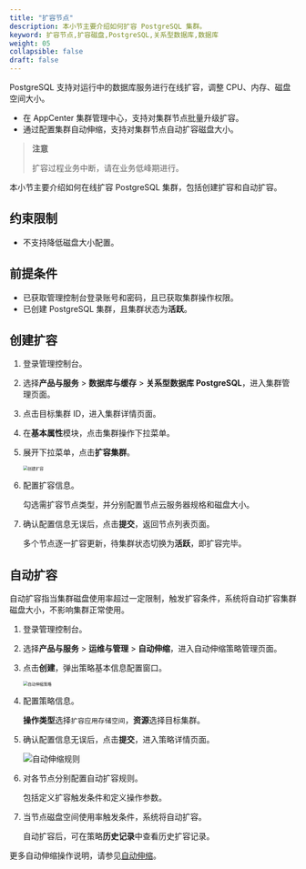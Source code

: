 ```yaml
---
title: "扩容节点"
description: 本小节主要介绍如何扩容 PostgreSQL 集群。 
keyword: 扩容节点,扩容磁盘,PostgreSQL,关系型数据库,数据库
weight: 05
collapsible: false
draft: false
---
```



PostgreSQL 支持对运行中的数据库服务进行在线扩容，调整 CPU、内存、磁盘空间大小。

- 在 AppCenter 集群管理中心，支持对集群节点批量升级扩容。
- 通过配置集群自动伸缩，支持对集群节点自动扩容磁盘大小。

> **注意**
> 
> 扩容过程业务中断，请在业务低峰期进行。

本小节主要介绍如何在线扩容 PostgreSQL 集群，包括创建扩容和自动扩容。

## 约束限制

- 不支持降低磁盘大小配置。

## 前提条件

- 已获取管理控制台登录账号和密码，且已获取集群操作权限。
- 已创建 PostgreSQL 集群，且集群状态为**活跃**。

## 创建扩容

1. 登录管理控制台。
2. 选择**产品与服务** > **数据库与缓存** > **关系型数据库 PostgreSQL**，进入集群管理页面。
3. 点击目标集群 ID，进入集群详情页面。
4. 在**基本属性**模块，点击集群操作下拉菜单。
5. 展开下拉菜单，点击**扩容集群**。
   
   <img src="../../../_images/expansion.png" alt="创建扩容" style="zoom:50%;" />

6. 配置扩容信息。

   勾选需扩容节点类型，并分别配置节点云服务器规格和磁盘大小。

7. 确认配置信息无误后，点击**提交**，返回节点列表页面。

   多个节点逐一扩容更新，待集群状态切换为**活跃**，即扩容完毕。

## 自动扩容

自动扩容指当集群磁盘使用率超过一定限制，触发扩容条件，系统将自动扩容集群磁盘大小，不影响集群正常使用。

1. 登录管理控制台。
2. 选择**产品与服务** > **运维与管理** > **自动伸缩**，进入自动伸缩策略管理页面。
3. 点击**创建**，弹出策略基本信息配置窗口。
   
   <img src="../../../_images/auto_expansion.png" alt="自动伸缩策略" style="zoom:50%;" />

4. 配置策略信息。

   **操作类型**选择`扩容应用存储空间`，**资源**选择目标集群。

5. 确认配置信息无误后，点击**提交**，进入策略详情页面。

    <img src="../../../_images/auto_expansion_rules.png" alt="自动伸缩规则" style="zoom:100%;" />

6. 对各节点分别配置自动扩容规则。
    
    包括定义扩容触发条件和定义操作参数。

7. 当节点磁盘空间使用率触发条件，系统将自动扩容。
   
   自动扩容后，可在策略**历史记录**中查看历史扩容记录。

更多自动伸缩操作说明，请参见[自动伸缩](/operation/autoscaling/)。
